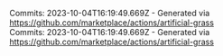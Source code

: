 Commits: 2023-10-04T16:19:49.669Z - Generated via https://github.com/marketplace/actions/artificial-grass
<br>
Commits: 2023-10-04T16:19:49.669Z - Generated via https://github.com/marketplace/actions/artificial-grass
<br>
